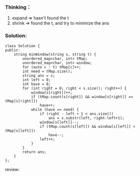 ### Thinking：
1. expand => hasn't found the t
2. shrink => found the t, and try to minimize the ans

### Solution:
```
class Solution {
public:
    string minWindow(string s, string t) {
        unordered_map<char, int> tMap;
        unordered_map<char, int> window;
        for (auto c : t) tMap[c]++;
        int need = tMap.size();
        string ans = s;
        int left = 0;
        int have = 0;
        for (int right = 0; right < s.size(); right++) {
	        window[s[right]]++;
			if (tMap.count(s[right]) && window[s[right]] == tMap[s[right]])
				have++;
	        while (have == need) {
		        if (right - left + 1 < ans.size())
			        ans = s.substr(left, right-left+1);
			    window[s[left]]--;
			    if (tMap.count(s[left]) && window[s[left]] < tMap[s[left]])
					have--;
				left++;
	        }
        }
        return ans;
    }
};
```

review: